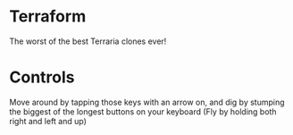 Terraform
=========

The worst of the best Terraria clones ever! 


Controls
======

Move around by tapping those keys with an arrow on, and dig by stumping the biggest of the longest buttons on your keyboard (Fly by holding both right and left and up)